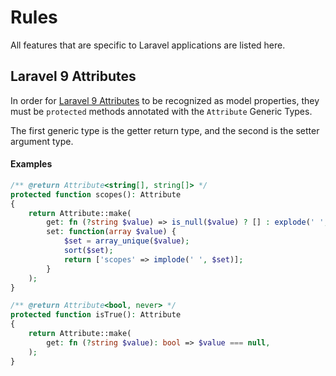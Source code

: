 # Rules

All features that are specific to Laravel applications 
are listed here.

## Laravel 9 Attributes

In order for [Laravel 9 Attributes](https://laravel.com/docs/9.x/eloquent-mutators#accessors-and-mutators) to be recognized as model properties, they must be `protected` methods annotated with the `Attribute` Generic Types.

The first generic type is the getter return type, and the second is the setter argument type.

#### Examples

```php
/** @return Attribute<string[], string[]> */
protected function scopes(): Attribute
{
	return Attribute::make(
		get: fn (?string $value) => is_null($value) ? [] : explode(' ', $value),
		set: function(array $value) {
			$set = array_unique($value);
			sort($set);
			return ['scopes' => implode(' ', $set)];
		}
	);
}
```

```php
/** @return Attribute<bool, never> */
protected function isTrue(): Attribute
{
	return Attribute::make(
		get: fn (?string $value): bool => $value === null,
	);
}
```

